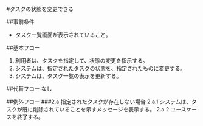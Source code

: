 #タスクの状態を変更できる

##事前条件
- タスク一覧画面が表示されていること。

##基本フロー
1. 利用者は、タスクを指定して、状態の変更を指示する。
2. システムは、指定されたタスクの状態を、指定されたものに変更する。
3. システムは、タスク一覧の表示を更新する。

##代替フロー
なし

##例外フロー
###2.a 指定されたタスクが存在しない場合
2.a.1 システムは、タスクが既に削除されていることを示すメッセージを表示する。
2.a.2 ユースケースを終了する。

